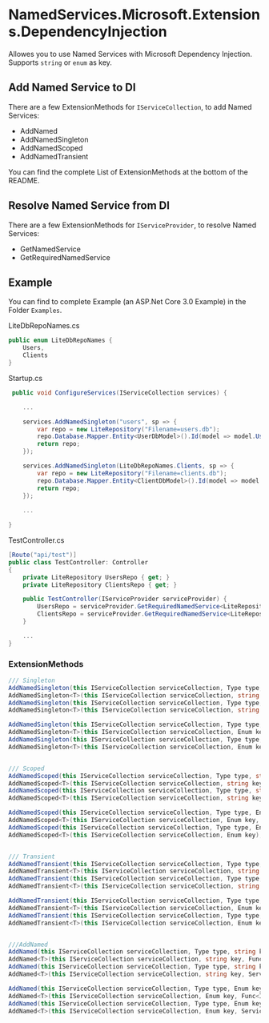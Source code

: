 # NamedServices.Microsoft.Extensions.DependencyInjection

Allowes you to use Named Services with Microsoft Dependency Injection.  
Supports `string` or `enum` as key.

## Add Named Service to DI

There are a few ExtensionMethods for `IServiceCollection`, to add Named Services:

* AddNamed
* AddNamedSingleton
* AddNamedScoped
* AddNamedTransient

You can find the complete List of ExtensionMethods at the bottom of the README.

## Resolve Named Service from DI
  
There are a few ExtensionMethods for `IServiceProvider`, to resolve Named Services:

* GetNamedService
* GetRequiredNamedService

## Example

You can find to complete Example (an ASP.Net Core 3.0 Example) in the Folder `Examples`.

LiteDbRepoNames.cs
```csharp
public enum LiteDbRepoNames {
    Users,
    Clients
}
```

Startup.cs
```csharp
 public void ConfigureServices(IServiceCollection services) {

    ...

    services.AddNamedSingleton("users", sp => {
        var repo = new LiteRepository("Filename=users.db");
        repo.Database.Mapper.Entity<UserDbModel>().Id(model => model.Username, false);
        return repo;
    });

    services.AddNamedSingleton(LiteDbRepoNames.Clients, sp => {
        var repo = new LiteRepository("Filename=clients.db");
        repo.Database.Mapper.Entity<ClientDbModel>().Id(model => model.Name, false);
        return repo;
    });
    
    ...

}
```

TestController.cs
```csharp
[Route("api/test")]
public class TestController: Controller
{
    private LiteRepository UsersRepo { get; }
    private LiteRepository ClientsRepo { get; }

    public TestController(IServiceProvider serviceProvider) {
        UsersRepo = serviceProvider.GetRequiredNamedService<LiteRepository>("users");
        ClientsRepo = serviceProvider.GetRequiredNamedService<LiteRepository>(LiteDbRepoNames.Clients);
    }

    ...
}
```


### ExtensionMethods

```csharp
/// Singleton
AddNamedSingleton(this IServiceCollection serviceCollection, Type type, string key, Func<IServiceProvider, object> implementationFactory);
AddNamedSingleton<T>(this IServiceCollection serviceCollection, string key, Func<IServiceProvider, T> implementationFactory);
AddNamedSingleton(this IServiceCollection serviceCollection, Type type, string key);
AddNamedSingleton<T>(this IServiceCollection serviceCollection, string key);

AddNamedSingleton(this IServiceCollection serviceCollection, Type type, Enum key, Func<IServiceProvider, object> implementationFactory);
AddNamedSingleton<T>(this IServiceCollection serviceCollection, Enum key, Func<IServiceProvider, T> implementationFactory);
AddNamedSingleton(this IServiceCollection serviceCollection, Type type, Enum key);
AddNamedSingleton<T>(this IServiceCollection serviceCollection, Enum key);


/// Scoped
AddNamedScoped(this IServiceCollection serviceCollection, Type type, string key, Func<IServiceProvider, object> implementationFactory);
AddNamedScoped<T>(this IServiceCollection serviceCollection, string key, Func<IServiceProvider, T> implementationFactory);
AddNamedScoped(this IServiceCollection serviceCollection, Type type, string key);
AddNamedScoped<T>(this IServiceCollection serviceCollection, string key);

AddNamedScoped(this IServiceCollection serviceCollection, Type type, Enum key, Func<IServiceProvider, object> implementationFactory);
AddNamedScoped<T>(this IServiceCollection serviceCollection, Enum key, Func<IServiceProvider, T> implementationFactory);
AddNamedScoped(this IServiceCollection serviceCollection, Type type, Enum key);
AddNamedScoped<T>(this IServiceCollection serviceCollection, Enum key);


/// Transient
AddNamedTransient(this IServiceCollection serviceCollection, Type type, string key, Func<IServiceProvider, object> implementationFactory);
AddNamedTransient<T>(this IServiceCollection serviceCollection, string key, Func<IServiceProvider, T> implementationFactory);
AddNamedTransient(this IServiceCollection serviceCollection, Type type, string key);
AddNamedTransient<T>(this IServiceCollection serviceCollection, string key);

AddNamedTransient(this IServiceCollection serviceCollection, Type type, Enum key, Func<IServiceProvider, object> implementationFactory);
AddNamedTransient<T>(this IServiceCollection serviceCollection, Enum key, Func<IServiceProvider, T> implementationFactory);
AddNamedTransient(this IServiceCollection serviceCollection, Type type, Enum key);
AddNamedTransient<T>(this IServiceCollection serviceCollection, Enum key);


///AddNamed
AddNamed(this IServiceCollection serviceCollection, Type type, string key, Func<IServiceProvider, object> implementationFactory, ServiceLifetime serviceLifetime);
AddNamed<T>(this IServiceCollection serviceCollection, string key, Func<IServiceProvider, T> implementationFactory, ServiceLifetime serviceLifetime);
AddNamed(this IServiceCollection serviceCollection, Type type, string key, ServiceLifetime serviceLifetime);
AddNamed<T>(this IServiceCollection serviceCollection, string key, ServiceLifetime serviceLifetime);

AddNamed(this IServiceCollection serviceCollection, Type type, Enum key, Func<IServiceProvider, object> implementationFactory, ServiceLifetime serviceLifetime);
AddNamed<T>(this IServiceCollection serviceCollection, Enum key, Func<IServiceProvider, T> implementationFactory, ServiceLifetime serviceLifetime);
AddNamed(this IServiceCollection serviceCollection, Type type, Enum key, ServiceLifetime serviceLifetime);
AddNamed<T>(this IServiceCollection serviceCollection, Enum key, ServiceLifetime serviceLifetime);
```